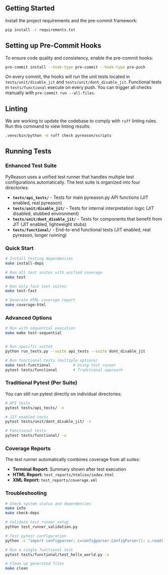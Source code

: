 
## Getting Started

Install the project requirements and the pre-commit framework:

```bash
pip install -r requirements.txt
```

## Setting up Pre-Commit Hooks

To ensure code quality and consistency, enable the pre-commit hooks:

```bash
pre-commit install --hook-type pre-commit --hook-type pre-push
```

On every commit, the hooks will run the unit tests located in
`tests/unit/disable_jit` and `tests/unit/dont_disable_jit`. Functional tests in
`tests/functional` execute on every push. You can trigger all checks manually
with `pre-commit run --all-files`.

## Linting

We are working to update the codebase to comply with `ruff` linting rules. Run
this command to view linting results:

```bash
.venv/bin/python -m ruff check pyreason/scripts
```

## Running Tests

### Enhanced Test Suite

PyReason uses a unified test runner that handles multiple test configurations automatically. The test suite is organized into four directories:

- **`tests/api_tests/`** - Tests for main pyreason.py API functions (JIT enabled, real pyreason)
- **`tests/unit/disable_jit/`** - Tests for internal interpretation logic (JIT disabled, stubbed environment)
- **`tests/unit/dont_disable_jit/`** - Tests for components that benefit from JIT (JIT enabled, lightweight stubs)
- **`tests/functional/`** - End-to-end functional tests (JIT enabled, real pyreason, longer running)

### Quick Start

```bash
# Install testing dependencies
make install-deps

# Run all test suites with unified coverage
make test

# Run only fast test suites
make test-fast

# Generate HTML coverage report
make coverage-html
```

### Advanced Options

```bash
# Run with sequential execution 
make make test-sequential


# Run specific suites
python run_tests.py --suite api_tests --suite dont_disable_jit

# Run functional tests (multiple options)
make test-functional          # Using test runner
pytest tests/functional       # Traditional approach
```

### Traditional Pytest (Per Suite)

You can still run pytest directly on individual directories:

```bash
# API tests
pytest tests/api_tests/ -v

# JIT enabled tests
pytest tests/unit/dont_disable_jit/ -v

# Functional tests
pytest tests/functional/ -v
```

### Coverage Reports

The test runner automatically combines coverage from all suites:

- **Terminal Report:** Summary shown after test execution
- **HTML Report:** `test_reports/htmlcov/index.html`
- **XML Report:** `test_reports/coverage.xml`

### Troubleshooting

```bash
# Check system status and dependencies
make info
make check-deps

# Validate test runner setup
python test_runner_validation.py

# Test pytest configuration
python -c "import configparser; c=configparser.ConfigParser(); c.read('pytest.ini'); print('pytest.ini is valid')"

# Run a single functional test
pytest tests/functional/test_hello_world.py -v

# Clean up generated files
make clean
```
